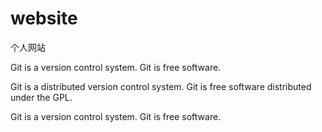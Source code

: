 # website
个人网站

Git is a version control system.
Git is free software.

Git is a distributed version control system.
Git is free software distributed under the GPL.

Git is a version control system.
Git is free software.